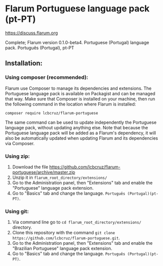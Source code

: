 # Flarum Portuguese language pack (pt-PT)

https://discuss.flarum.org

Complete; Flarum version 0.1.0-beta4. Portuguese (Portugal) language pack. Português (Portugal), pt-PT

## Installation:

### Using composer (recommended):

Flarum use Composer to manage its dependencies and extensions. The Portuguese language pack is available on Packagist and can be managed that way. Make sure that Composer is installed on your machine, then run the following command in the location where Flarum is installed:

`composer require lcbcruz/flarum-portuguese`

The same command can be used to update independently the Portuguese language pack, without updating anything else. Note that because the Portuguese language pack will be added as a Flarum's dependency, it will also be automatically updated when updating Flarum and its dependencies via Composer.

### Using zip:

1. Download the file https://github.com/lcbcruz/flarum-portuguese/archive/master.zip
2. Unzip it in `flarum_root_directory/extensions/`
3. Go to the Administration panel, then "Extensions" tab and enable the "Portuguese" language pack extension.
4. Go to "Basics" tab and change the language. `Português (Portugal)(pt-PT)`.

### Using git:

1. Via command line go to `cd flarum_root_directory/extensions/` directory.
2. Clone this repository with the command `git clone https://github.com/lcbcruz/flarum-portuguese.git`.
3. Go to the Administration panel, then "Extensions" tab and enable the "Brazilian Portuguese" language pack extension.
4. Go to "Basics" tab and change the language. `Português (Portugal)(pt-PT)`.
